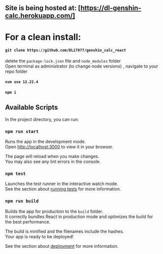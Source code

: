 ## Site is being hosted at: [https://dl-genshin-calc.herokuapp.com/]

# For a clean install:
#### `git clone https://github.com/DLi7077/genshin_calc_react`
delete the `package-lock.json` file and `node_modules` folder\
Open terminal as administrator (to change node versions) , navigate to your repo folder
#### `nvm use 12.22.4`
#### `npm i` 

## Available Scripts

In the project directory, you can run:

### `npm run start`

Runs the app in the development mode.\
Open [http://localhost:3000](http://localhost:3000) to view it in your browser.

The page will reload when you make changes.\
You may also see any lint errors in the console.

### `npm test`

Launches the test runner in the interactive watch mode.\
See the section about [running tests](https://facebook.github.io/create-react-app/docs/running-tests) for more information.

### `npm run build`

Builds the app for production to the `build` folder.\
It correctly bundles React in production mode and optimizes the build for the best performance.

The build is minified and the filenames include the hashes.\
Your app is ready to be deployed!

See the section about [deployment](https://facebook.github.io/create-react-app/docs/deployment) for more information.

